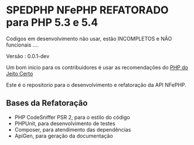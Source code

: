 SPEDPHP  NFePHP REFATORADO para PHP 5.3 e 5.4
=============================================

Codigos em desenvolvimento não usar, estão INCOMPLETOS e NÃO funcionais ....

Versão : 0.0.1-dev 

Um bom inicio para os contribuidores é usar as recomendações do [PHP do Jeito Certo](http://br.phptherightway.com/) 

Este é o repositorio para o desenvolvimento e refatoração da API NFePHP.

Bases da Refatoração
---------------------

- PHP CodeSniffer PSR 2, para o estilo do código
- PHPUnit, para desenvolvimento de testes
- Composer, para atendimento das dependências
- ApiGen, para geração da documentação

